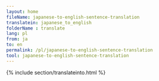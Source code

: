 ```yaml
---
layout: home
fileName: japanese-to-english-sentence-translation
translatein: japanese_to_english
folderName : translate
lang: pl
from: ja
to: en
permalink: /pl/japanese-to-english-sentence-translation
tool: japanese-to-english-sentence-translation
---
```

{% include section/translateinto.html %}